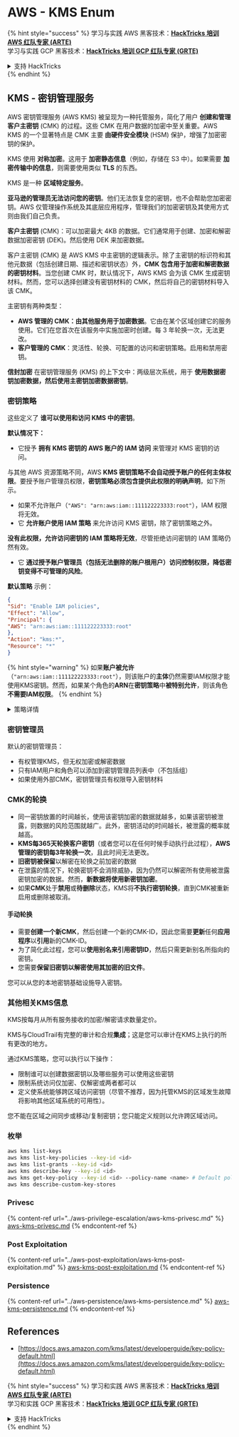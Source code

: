 # AWS - KMS Enum

{% hint style="success" %}
学习与实践 AWS 黑客技术：<img src="../../../.gitbook/assets/image (1) (1) (1).png" alt="" data-size="line">[**HackTricks 培训 AWS 红队专家 (ARTE)**](https://training.hacktricks.xyz/courses/arte)<img src="../../../.gitbook/assets/image (1) (1) (1).png" alt="" data-size="line">\
学习与实践 GCP 黑客技术：<img src="../../../.gitbook/assets/image (2).png" alt="" data-size="line">[**HackTricks 培训 GCP 红队专家 (GRTE)**<img src="../../../.gitbook/assets/image (2).png" alt="" data-size="line">](https://training.hacktricks.xyz/courses/grte)

<details>

<summary>支持 HackTricks</summary>

* 查看 [**订阅计划**](https://github.com/sponsors/carlospolop)!
* **加入** 💬 [**Discord 群组**](https://discord.gg/hRep4RUj7f) 或 [**Telegram 群组**](https://t.me/peass) 或 **在** **Twitter** 🐦 **上关注我们** [**@hacktricks\_live**](https://twitter.com/hacktricks_live)**.**
* **通过向** [**HackTricks**](https://github.com/carlospolop/hacktricks) 和 [**HackTricks Cloud**](https://github.com/carlospolop/hacktricks-cloud) GitHub 仓库提交 PR 分享黑客技巧。

</details>
{% endhint %}

## KMS - 密钥管理服务

AWS 密钥管理服务 (AWS KMS) 被呈现为一种托管服务，简化了用户 **创建和管理客户主密钥** (CMK) 的过程。这些 CMK 在用户数据的加密中至关重要。AWS KMS 的一个显著特点是 CMK 主要 **由硬件安全模块** (HSM) 保护，增强了加密密钥的保护。

KMS 使用 **对称加密**。这用于 **加密静态信息**（例如，存储在 S3 中）。如果需要 **加密传输中的信息**，则需要使用类似 **TLS** 的东西。

KMS 是一种 **区域特定服务**。

**亚马逊的管理员无法访问您的密钥**。他们无法恢复您的密钥，也不会帮助您加密密钥。AWS 仅管理操作系统及其底层应用程序，管理我们的加密密钥及其使用方式则由我们自己负责。

**客户主密钥** (CMK)：可以加密最大 4KB 的数据。它们通常用于创建、加密和解密数据加密密钥 (DEK)。然后使用 DEK 来加密数据。

客户主密钥 (CMK) 是 AWS KMS 中主密钥的逻辑表示。除了主密钥的标识符和其他元数据（包括创建日期、描述和密钥状态）外，**CMK 包含用于加密和解密数据的密钥材料**。当您创建 CMK 时，默认情况下，AWS KMS 会为该 CMK 生成密钥材料。然而，您可以选择创建没有密钥材料的 CMK，然后将自己的密钥材料导入该 CMK。

主密钥有两种类型：

* **AWS 管理的 CMK：由其他服务用于加密数据**。它由在某个区域创建它的服务使用。它们在您首次在该服务中实施加密时创建。每 3 年轮换一次，无法更改。
* **客户管理的 CMK**：灵活性、轮换、可配置的访问和密钥策略。启用和禁用密钥。

**信封加密** 在密钥管理服务 (KMS) 的上下文中：两级层次系统，用于 **使用数据密钥加密数据，然后使用主密钥加密数据密钥**。

### 密钥策略

这些定义了 **谁可以使用和访问 KMS 中的密钥**。

**默认情况下：**

*   它授予 **拥有 KMS 密钥的 AWS 账户的 IAM 访问** 来管理对 KMS 密钥的访问。

与其他 AWS 资源策略不同，AWS **KMS 密钥策略不会自动授予账户的任何主体权限**。要授予账户管理员权限，**密钥策略必须包含提供此权限的明确声明**，如下所示。

* 如果不允许账户（`"AWS": "arn:aws:iam::111122223333:root"`），IAM 权限将无效。
*   它 **允许账户使用 IAM 策略** 来允许访问 KMS 密钥，除了密钥策略之外。

**没有此权限，允许访问密钥的 IAM 策略将无效**，尽管拒绝访问密钥的 IAM 策略仍然有效。
* 它 **通过授予账户管理员（包括无法删除的账户根用户）访问控制权限，降低密钥变得不可管理的风险**。

**默认策略** 示例：
```json
{
"Sid": "Enable IAM policies",
"Effect": "Allow",
"Principal": {
"AWS": "arn:aws:iam::111122223333:root"
},
"Action": "kms:*",
"Resource": "*"
}
```
{% hint style="warning" %}
如果**账户被允许**（`"arn:aws:iam::111122223333:root"`），则该账户的**主体**仍然需要IAM权限才能使用KMS密钥。然而，如果某个角色的**ARN**在**密钥策略**中**被特别允许**，则该角色**不需要IAM权限**。
{% endhint %}

<details>

<summary>策略详情</summary>

策略的属性：

* 基于JSON的文档
* 资源 --> 受影响的资源（可以是"\*"）
* 操作 --> kms:Encrypt, kms:Decrypt, kms:CreateGrant ...（权限）
* 效果 --> 允许/拒绝
* 主体 --> 受影响的arn
* 条件（可选） --> 给予权限的条件

授权：

* 允许将您的权限委托给您AWS账户内的另一个AWS主体。您需要使用AWS KMS API创建它们。可以指明CMK标识符、受赠主体和所需的操作级别（解密、加密、生成数据密钥...）
* 授权创建后，会发出GrantToken和GrantID

**访问**：

* 通过**密钥策略** -- 如果存在此策略，则优先于IAM策略
* 通过**IAM策略**
* 通过**授权**

</details>

### 密钥管理员

默认的密钥管理员：

* 有权管理KMS，但无权加密或解密数据
* 只有IAM用户和角色可以添加到密钥管理员列表中（不包括组）
* 如果使用外部CMK，密钥管理员有权限导入密钥材料

### CMK的轮换

* 同一密钥放置的时间越长，使用该密钥加密的数据就越多，如果该密钥被泄露，则数据的风险范围就越广。此外，密钥活动的时间越长，被泄露的概率就越高。
* **KMS每365天轮换客户密钥**（或者您可以在任何时候手动执行此过程），**AWS管理的密钥每3年轮换一次**，且此时间无法更改。
* **旧密钥被保留**以解密在轮换之前加密的数据
* 在泄露的情况下，轮换密钥不会消除威胁，因为仍然可以解密所有使用被泄露密钥加密的数据。然而，**新数据将使用新密钥加密**。
* 如果**CMK**处于**禁用**或**待删除**状态，KMS将**不执行密钥轮换**，直到CMK被重新启用或删除被取消。

#### 手动轮换

* 需要**创建一个新CMK**，然后创建一个新的CMK-ID，因此您需要**更新**任何**应用程序**以**引用**新的CMK-ID。
* 为了简化此过程，您可以**使用别名来引用密钥ID**，然后只需更新别名所指向的密钥。
* 您需要**保留旧密钥以解密使用其加密的旧文件**。

您可以从您的本地密钥基础设施导入密钥。

### 其他相关KMS信息

KMS按每月从所有服务接收的加密/解密请求数量定价。

KMS与CloudTrail有完整的审计和合规**集成**；这是您可以审计在KMS上执行的所有更改的地方。

通过KMS策略，您可以执行以下操作：

* 限制谁可以创建数据密钥以及哪些服务可以使用这些密钥
* 限制系统访问仅加密、仅解密或两者都可以
* 定义使系统能够跨区域访问密钥（尽管不推荐，因为托管KMS的区域发生故障将影响其他区域系统的可用性）。

您不能在区域之间同步或移动/复制密钥；您只能定义规则以允许跨区域访问。

### 枚举
```bash
aws kms list-keys
aws kms list-key-policies --key-id <id>
aws kms list-grants --key-id <id>
aws kms describe-key --key-id <id>
aws kms get-key-policy --key-id <id> --policy-name <name> # Default policy name is "default"
aws kms describe-custom-key-stores
```
### Privesc

{% content-ref url="../aws-privilege-escalation/aws-kms-privesc.md" %}
[aws-kms-privesc.md](../aws-privilege-escalation/aws-kms-privesc.md)
{% endcontent-ref %}

### Post Exploitation

{% content-ref url="../aws-post-exploitation/aws-kms-post-exploitation.md" %}
[aws-kms-post-exploitation.md](../aws-post-exploitation/aws-kms-post-exploitation.md)
{% endcontent-ref %}

### Persistence

{% content-ref url="../aws-persistence/aws-kms-persistence.md" %}
[aws-kms-persistence.md](../aws-persistence/aws-kms-persistence.md)
{% endcontent-ref %}

## References

* [https://docs.aws.amazon.com/kms/latest/developerguide/key-policy-default.html](https://docs.aws.amazon.com/kms/latest/developerguide/key-policy-default.html)

{% hint style="success" %}
学习和实践 AWS 黑客技术：<img src="../../../.gitbook/assets/image (1) (1) (1).png" alt="" data-size="line">[**HackTricks 培训 AWS 红队专家 (ARTE)**](https://training.hacktricks.xyz/courses/arte)<img src="../../../.gitbook/assets/image (1) (1) (1).png" alt="" data-size="line">\
学习和实践 GCP 黑客技术：<img src="../../../.gitbook/assets/image (2).png" alt="" data-size="line">[**HackTricks 培训 GCP 红队专家 (GRTE)**<img src="../../../.gitbook/assets/image (2).png" alt="" data-size="line">](https://training.hacktricks.xyz/courses/grte)

<details>

<summary>支持 HackTricks</summary>

* 查看 [**订阅计划**](https://github.com/sponsors/carlospolop)!
* **加入** 💬 [**Discord 群组**](https://discord.gg/hRep4RUj7f) 或 [**Telegram 群组**](https://t.me/peass) 或 **关注** 我们的 **Twitter** 🐦 [**@hacktricks\_live**](https://twitter.com/hacktricks_live)**.**
* **通过向** [**HackTricks**](https://github.com/carlospolop/hacktricks) 和 [**HackTricks Cloud**](https://github.com/carlospolop/hacktricks-cloud) GitHub 仓库提交 PR 分享黑客技巧。

</details>
{% endhint %}
